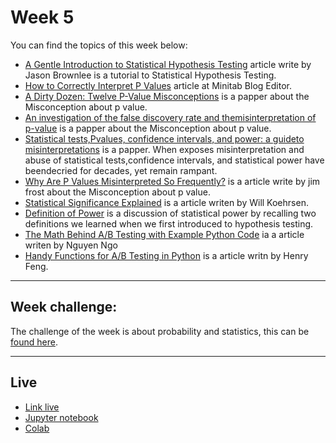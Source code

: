 # Week 5

You can find the topics of this week below:

* [A Gentle Introduction to Statistical Hypothesis Testing](https://machinelearningmastery.com/statistical-hypothesis-tests/) article write by Jason Brownlee is a tutorial to Statistical Hypothesis Testing.
* [How to Correctly Interpret P Values](https://blog.minitab.com/blog/adventures-in-statistics-2/how-to-correctly-interpret-p-values) article at Minitab Blog Editor. 
* [A  Dirty  Dozen:  Twelve  P-Value  Misconceptions](http://www.perfendo.org/docs/BayesProbability/twelvePvaluemisconceptions.pdf) is a papper about the Misconception about p value.
* [An investigation of the false discovery rate and themisinterpretation of p-value](https://royalsocietypublishing.org/doi/pdf/10.1098/rsos.140216) is a papper about the Misconception about p value.
* [Statistical tests,Pvalues, confidence intervals, and power: a guideto misinterpretations](https://link.springer.com/content/pdf/10.1007%2Fs10654-016-0149-3.pdf) is a papper. When exposes misinterpretation and abuse of statistical tests,confidence intervals, and statistical power have beendecried for decades, yet remain rampant.
* [Why Are P Values Misinterpreted So Frequently?](https://statisticsbyjim.com/hypothesis-testing/p-values-misinterpreted/) is a article write by jim frost about the Misconception about p value.
* [Statistical Significance Explained](https://towardsdatascience.com/statistical-significance-hypothesis-testing-the-normal-curve-and-p-values-93274fa32687) is a article writen by Will Koehrsen. 
* [Definition of Power](https://newonlinecourses.science.psu.edu/stat414/node/304/) is a discussion of statistical power by recalling two definitions we learned when we first introduced to hypothesis testing.
* [The Math Behind A/B Testing with Example Python Code](https://towardsdatascience.com/the-math-behind-a-b-testing-with-example-code-part-1-of-2-7be752e1d06f) ia a article writen by Nguyen Ngo 
* [Handy Functions for A/B Testing in Python](https://medium.com/@henryfeng/handy-functions-for-a-b-testing-in-python-f6fdff892a90) is a article writn by Henry Feng.

------
## Week challenge:
The challenge of the week is about probability and statistics, this can be [found here](./data-science-2/).

-----
## Live
* [Link live](https://youtu.be/100Gr_n_80Y)
* [Jupyter notebook](./Aula_5_Pensamento_estatístico_em_Python.ipynb)
* [Colab](https://colab.research.google.com/drive/11ME3DzIQxSHs5FaBJeDsXXz9fEXcIzjR)